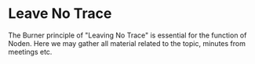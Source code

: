# Leave No Trace #

The Burner principle of "Leaving No Trace" is essential for the function of Noden. Here we may gather all material related to the topic, minutes from meetings etc.
